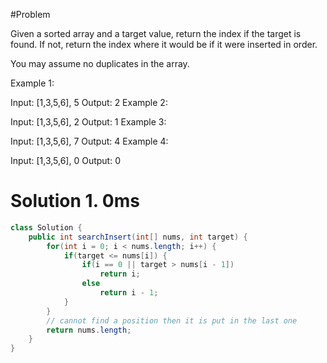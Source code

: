 #Problem

Given a sorted array and a target value, return the index if the target is found. If not, return the index where it would be if it were inserted in order.

You may assume no duplicates in the array.

Example 1:

Input: [1,3,5,6], 5
Output: 2
Example 2:

Input: [1,3,5,6], 2
Output: 1
Example 3:

Input: [1,3,5,6], 7
Output: 4
Example 4:

Input: [1,3,5,6], 0
Output: 0

# Solution 1. 0ms

```java
class Solution {
    public int searchInsert(int[] nums, int target) {
        for(int i = 0; i < nums.length; i++) {
            if(target <= nums[i]) {
                if(i == 0 || target > nums[i - 1])
                    return i;
                else 
                    return i - 1;
            }
        }
        // cannot find a position then it is put in the last one
        return nums.length;
    }
}
```
